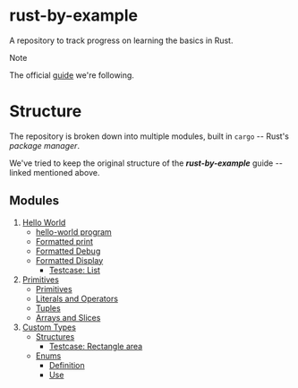 # rust-by-example
A repository to track progress on learning the basics in Rust.

> [!NOTE]
> The official [guide](https://doc.rust-lang.org/rust-by-example/index.html) we're following.

# Structure
The repository is broken down into multiple modules, built in `cargo` -- Rust's *package manager*. 

We've tried to keep the original structure of the ***rust-by-example*** guide -- linked mentioned above.

## Modules
1. [Hello World](./1-hello-world/)
    - [hello-world program](./1-hello-world/hello-world/)
    - [Formatted print](./1-hello-world/formatted-print/)
    - [Formatted Debug](./1-hello-world/formatted-debug/)
    - [Formatted Display](./1-hello-world/formatted-display/)
        - [Testcase: List](./1-hello-world/formatted-display/src/main.rs#L32-L52)
2. [Primitives](./2-primitives)
    - [Primitives](./2-primitives/primitives)
    - [Literals and Operators](./2-primitives/literals-and-operators/)
    - [Tuples](./2-primitives/tuples)
    - [Arrays and Slices](./2-primitives/arrays-and-slices/)
3. [Custom Types](./3-custom-types/)
    - [Structures](./3-custom-types/structures/)
        - [Testcase: Rectangle area](./3-custom-types/structures/src/main.rs#L72-L79)
    - [Enums](./3-custom-types/enums/)
        - [Definition](./3-custom-types/enums/definition/)
        - [Use](./3-custom-types/enums/use-scoping/)
